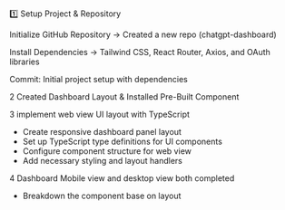 
1️⃣ Setup Project & Repository

Initialize GitHub Repository → Created a new repo (chatgpt-dashboard)

Install Dependencies → Tailwind CSS, React Router, Axios, and OAuth libraries

Commit: Initial project setup with dependencies

2 Created Dashboard Layout & Installed Pre-Built Component

3 implement web view UI layout with TypeScript
- Create responsive dashboard panel layout 
- Set up TypeScript type definitions for UI components
- Configure component structure for web view
- Add necessary styling and layout handlers


4 Dashboard Mobile view and desktop view both completed
 - Breakdown the component base on layout
 

